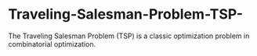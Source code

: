 # Traveling-Salesman-Problem-TSP-
The Traveling Salesman Problem (TSP) is a classic optimization problem in combinatorial optimization.
